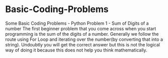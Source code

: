 # Basic-Coding-Problems
Some Basic Coding Problems - Python
Problem 1 - Sum of Digits of a number
The first beginner problem that you come across when you start programming is the sum of the digits of a number. 
Generally we follow the route using For Loop and iterating over the number(by converting that into a string). Undoubtly you will get the correct answer but this is not the logical way of doing it because this does not help you think mathematically.
